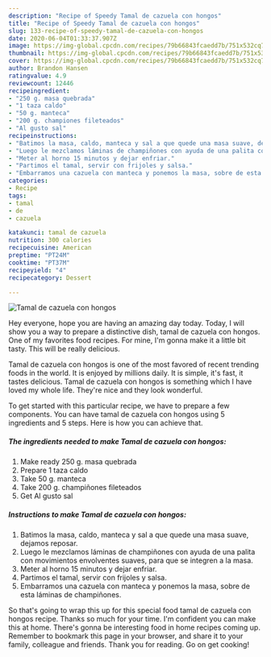 ```yaml
---
description: "Recipe of Speedy Tamal de cazuela con hongos"
title: "Recipe of Speedy Tamal de cazuela con hongos"
slug: 133-recipe-of-speedy-tamal-de-cazuela-con-hongos
date: 2020-06-04T01:33:37.907Z
image: https://img-global.cpcdn.com/recipes/79b66843fcaedd7b/751x532cq70/tamal-de-cazuela-con-hongos-foto-principal.jpg
thumbnail: https://img-global.cpcdn.com/recipes/79b66843fcaedd7b/751x532cq70/tamal-de-cazuela-con-hongos-foto-principal.jpg
cover: https://img-global.cpcdn.com/recipes/79b66843fcaedd7b/751x532cq70/tamal-de-cazuela-con-hongos-foto-principal.jpg
author: Brandon Hansen
ratingvalue: 4.9
reviewcount: 12446
recipeingredient:
- "250 g. masa quebrada"
- "1 taza caldo"
- "50 g. manteca"
- "200 g. championes fileteados"
- "Al gusto sal"
recipeinstructions:
- "Batimos la masa, caldo, manteca y sal a que quede una masa suave, dejamos reposar."
- "Luego le mezclamos láminas de champiñones con ayuda de una palita con movimientos envolventes suaves, para que se integren a la masa."
- "Meter al horno 15 minutos y dejar enfriar."
- "Partimos el tamal, servir con frijoles y salsa."
- "Embarramos una cazuela con manteca y ponemos la masa, sobre de esta láminas de champiñones."
categories:
- Recipe
tags:
- tamal
- de
- cazuela

katakunci: tamal de cazuela 
nutrition: 300 calories
recipecuisine: American
preptime: "PT24M"
cooktime: "PT37M"
recipeyield: "4"
recipecategory: Dessert

---
```



![Tamal de cazuela con hongos](https://img-global.cpcdn.com/recipes/79b66843fcaedd7b/751x532cq70/tamal-de-cazuela-con-hongos-foto-principal.jpg)

Hey everyone, hope you are having an amazing day today. Today, I will show you a way to prepare a distinctive dish, tamal de cazuela con hongos. One of my favorites food recipes. For mine, I'm gonna make it a little bit tasty. This will be really delicious.



Tamal de cazuela con hongos is one of the most favored of recent trending foods in the world. It is enjoyed by millions daily. It is simple, it's fast, it tastes delicious. Tamal de cazuela con hongos is something which I have loved my whole life. They're nice and they look wonderful.


To get started with this particular recipe, we have to prepare a few components. You can have tamal de cazuela con hongos using 5 ingredients and 5 steps. Here is how you can achieve that.

<!--inarticleads1-->

##### The ingredients needed to make Tamal de cazuela con hongos:

1. Make ready 250 g. masa quebrada
1. Prepare 1 taza caldo
1. Take 50 g. manteca
1. Take 200 g. champiñones fileteados
1. Get Al gusto sal




<!--inarticleads2-->

##### Instructions to make Tamal de cazuela con hongos:

1. Batimos la masa, caldo, manteca y sal a que quede una masa suave, dejamos reposar.
1. Luego le mezclamos láminas de champiñones con ayuda de una palita con movimientos envolventes suaves, para que se integren a la masa.
1. Meter al horno 15 minutos y dejar enfriar.
1. Partimos el tamal, servir con frijoles y salsa.
1. Embarramos una cazuela con manteca y ponemos la masa, sobre de esta láminas de champiñones.




So that's going to wrap this up for this special food tamal de cazuela con hongos recipe. Thanks so much for your time. I'm confident you can make this at home. There's gonna be interesting food in home recipes coming up. Remember to bookmark this page in your browser, and share it to your family, colleague and friends. Thank you for reading. Go on get cooking!
